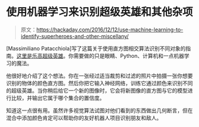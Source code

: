 # 使用机器学习来识别超级英雄和其他杂项

> 原文：<https://hackaday.com/2016/12/12/use-machine-learning-to-identify-superheroes-and-other-miscellany/>

[Massimiliano Patacchiola]写了这篇关于使用直方图相交算法识别不同对象的指南。[这里是乐高超级英雄](https://mpatacchiola.github.io/blog/2016/11/12/the-simplest-classifier-histogram-intersection.html)。你需要做的只是眼睛、Python、计算机和一点机器学习的魔法。

他很好地介绍了这个想法。你在一张经过适当裁剪和过滤的照片中拍摄一张你想要识别的物体的颜色直方图。然后你把它输入神经网络，训练它通过颜色来识别不同的超级英雄。当你稍后给它一个新的图像时，它会将新图像的直方图与它的模型进行比较，并输出它属于哪个集合的置信度。

知道这一点很有用。虽然许多视觉算法试图对他们看到的东西做出几何断言，但在混合中添加颜色肯定可以帮助你的友好机器人项目识别朋友和敌人。